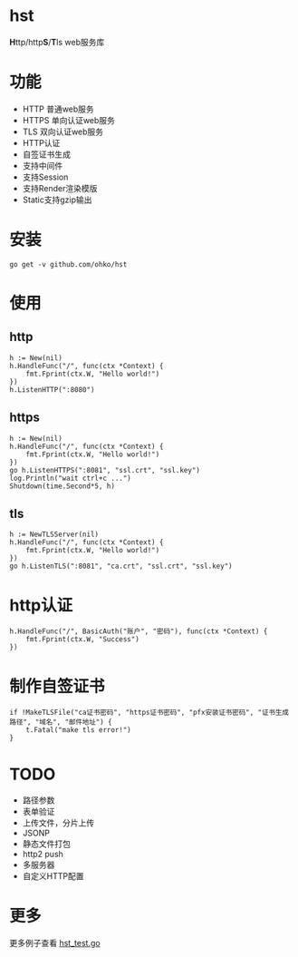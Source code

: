 # hst
**H**ttp/http**S**/**T**ls web服务库

# 功能
- HTTP 普通web服务
- HTTPS 单向认证web服务
- TLS 双向认证web服务
- HTTP认证
- 自签证书生成
- 支持中间件
- 支持Session
- 支持Render渲染模版
- Static支持gzip输出

# 安装
``` shell
go get -v github.com/ohko/hst
```

# 使用
## http
``` golang
h := New(nil)
h.HandleFunc("/", func(ctx *Context) {
    fmt.Fprint(ctx.W, "Hello world!")
})
h.ListenHTTP(":8080")
```

## https
``` golang
h := New(nil)
h.HandleFunc("/", func(ctx *Context) {
    fmt.Fprint(ctx.W, "Hello world!")
})
go h.ListenHTTPS(":8081", "ssl.crt", "ssl.key")
log.Println("wait ctrl+c ...")
Shutdown(time.Second*5, h)
```

## tls
``` golang
h := NewTLSServer(nil)
h.HandleFunc("/", func(ctx *Context) {
    fmt.Fprint(ctx.W, "Hello world!")
})
go h.ListenTLS(":8081", "ca.crt", "ssl.crt", "ssl.key")
```

# http认证
``` golang
h.HandleFunc("/", BasicAuth("账户", "密码"), func(ctx *Context) {
    fmt.Fprint(ctx.W, "Success")
})
```

# 制作自签证书
``` golang
if !MakeTLSFile("ca证书密码", "https证书密码", "pfx安装证书密码", "证书生成路径", "域名", "邮件地址") {
    t.Fatal("make tls error!")
}
```

# TODO
- 路径参数
- 表单验证
- 上传文件，分片上传
- JSONP
- 静态文件打包
- http2 push
- 多服务器
- 自定义HTTP配置

# 更多
更多例子查看 [hst_test.go](blob/master/hst_test.go)